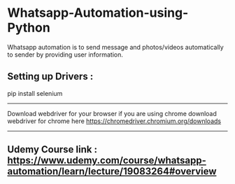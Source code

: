 # Whatsapp-Automation-using-Python
Whatsapp automation is to send message and photos/videos automatically to sender by providing user information.

## Setting up Drivers :
pip install selenium 

----------------------

Download webdriver for your browser if you are using chrome download webdriver for chrome here https://chromedriver.chromium.org/downloads

-----------------------

## Udemy Course link : https://www.udemy.com/course/whatsapp-automation/learn/lecture/19083264#overview
